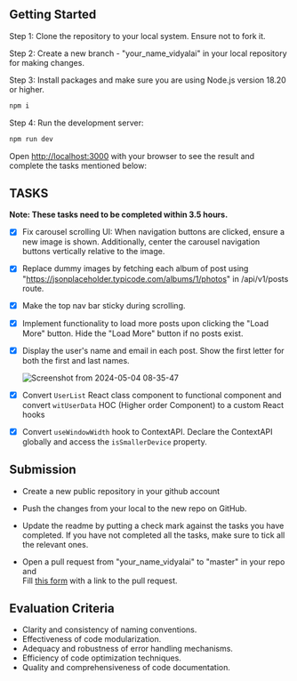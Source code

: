 ## Getting Started

Step 1: Clone the repository to your local system. Ensure not to fork it.

Step 2: Create a new branch - "your_name_vidyalai" in your local repository for making changes.

Step 3: Install packages and make sure you are using Node.js version 18.20 or higher.

```bash
npm i
```

Step 4: Run the development server:

```bash
npm run dev
```

Open [http://localhost:3000](http://localhost:3000) with your browser to see the result and complete the tasks mentioned below:

## TASKS

**Note: These tasks need to be completed within 3.5 hours.**

- [x] Fix carousel scrolling UI: When navigation buttons are clicked, ensure a new image is shown. Additionally, center the carousel navigation buttons vertically relative to the image.
- [x] Replace dummy images by fetching each album of post using "https://jsonplaceholder.typicode.com/albums/1/photos" in /api/v1/posts route.
- [x] Make the top nav bar sticky during scrolling.
- [x] Implement functionality to load more posts upon clicking the "Load More" button. Hide the "Load More" button if no posts exist.
- [x] Display the user's name and email in each post. Show the first letter for both the first and last names.

  ![Screenshot from 2024-05-04 08-35-47](https://github.com/vidyalai/interview-challenge-1/assets/67904627/a1dd3dca-27e8-427b-a6dc-41de00d15df1)

- [x] Convert `UserList` React class component to functional component and convert `witUserData` HOC (Higher order Component) to a custom React hooks
- [x] Convert `useWindowWidth` hook to ContextAPI. Declare the ContextAPI globally and access the `isSmallerDevice` property.

## Submission

- Create a new public repository in your github account

- Push the changes from your local to the new repo on GitHub.

- Update the readme by putting a check mark against the tasks you have completed. If you have not completed all the tasks, make sure to tick all the relevant ones.

- Open a pull request from "your_name_vidyalai" to "master" in your repo and  
  Fill [this form](https://docs.google.com/forms/d/e/1FAIpQLSeACdInJitqQ8hncrJdsTYEXVuts0Rb_WlMhLihXz06MTFmwA/viewform) with a link to the pull request.

## Evaluation Criteria

- Clarity and consistency of naming conventions.
- Effectiveness of code modularization.
- Adequacy and robustness of error handling mechanisms.
- Efficiency of code optimization techniques.
- Quality and comprehensiveness of code documentation.

